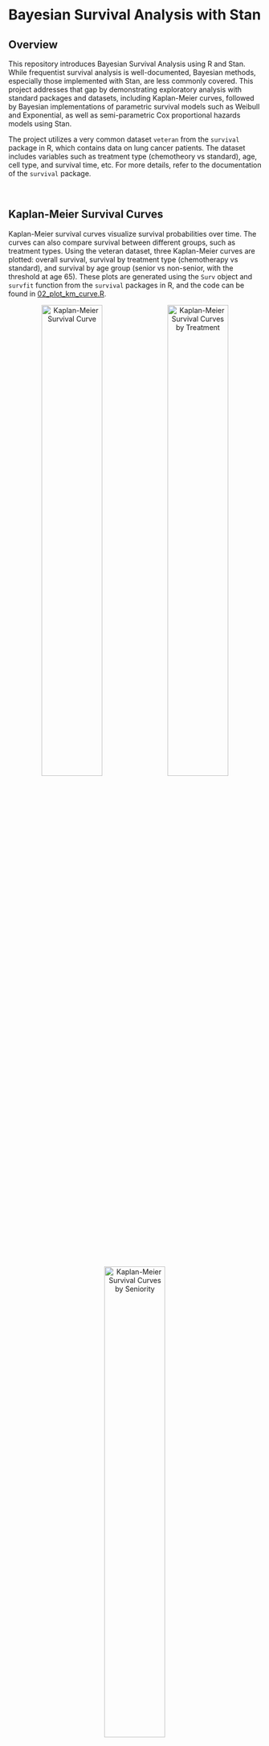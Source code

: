 # Bayesian Survival Analysis with Stan

## Overview
This repository introduces Bayesian Survival Analysis using R and Stan. While frequentist survival analysis is well-documented, Bayesian methods, especially those implemented with Stan, are less commonly covered. This project addresses that gap by demonstrating exploratory analysis with standard packages and datasets, including Kaplan-Meier curves, followed by Bayesian implementations of parametric survival models such as Weibull and Exponential, as well as semi-parametric Cox proportional hazards models using Stan.

The project utilizes a very common dataset `veteran` from the `survival` package in R, which contains data on lung cancer patients. The dataset includes variables such as treatment type (chemotheory vs standard), age, cell type, and survival time, etc. For more details, refer to the documentation of the `survival` package.




<br>

## Kaplan-Meier Survival Curves
Kaplan-Meier survival curves visualize survival probabilities over time. The curves can also compare survival between different groups, such as treatment types. Using the veteran dataset, three Kaplan-Meier curves are plotted: overall survival, survival by treatment type (chemotherapy vs standard), and survival by age group (senior vs non-senior, with the threshold at age 65). These plots are generated using the `Surv` object and `survfit` function from the `survival` packages in R, and the code can be found in [02_plot_km_curve.R](code/02_plot_km_curve.R).

<p align="center">
    <img src="./figures/km_curve_all.png" alt="Kaplan-Meier Survival Curve" width="49%">
    <img src="./figures/km_curve_treatment.png" alt="Kaplan-Meier Survival Curves by Treatment" width="49%">
    <img src="./figures/km_curve_seniority.png" alt="Kaplan-Meier Survival Curves by Seniority" width="49%">
</p>




<br>

## Exponential Model

### The Model
Exponential survival models are the most basic parametric survival models that assume a constant hazard rate over time. The survival function and the hazard function are defined, respectively, as $S(t) = exp(-\lambda t)$ and $h(t) = \lambda$, where $\lambda$ is the rate parameter.

In [e01_fit_exponential.stan](code/e01_fit_exponential.stan), the observed survival time is modeled using an exponential distribution,

$$t_{obs} \sim Exponential(\lambda),$$

with prior

$$ \lambda \sim LogNormal(0, 1). $$

<br>

The Stan user guide provides tips on how to code the likelihood function for an exponential model. However, it uses a common censoring time for all cencored individuals, which is usually not the case. A modified version is followed and can be found in my Stan code [e01_fit_exponential.stan](code/e01_fit_exponential.stan).

Instead of a single cencoring time, $t_{cen}$, we need different cencoring times for different individuals, denoted as $t_{cen, \space j}$, $j = 1, 2, ..., N_{cen}$. For the observed event times, we keep the same notation, $t_{obs, \space i}$, $i = 1, 2, ..., N_{obs}$. The likelihood is then specified as 

$$ \space p(\space t_{obs}, t_{cen}, N_{obs}, N_{cen} \space | \space \lambda) = \prod_{i=1}^{N_{obs}} exp(t_{obs, \space i} | \lambda) \space \prod_{j=1}^{N_{cen}} (1 - F_{T}(t_{cen, \space j} | \lambda)) ,$$

where $F_{T}(t_{cen} | \lambda)$ is the cumulative distribution function (CDF) of the exponential distribution evaluated at the censored times.

Taking logarithm of the likelihood, we have:

$$ \space log \space p(\space t_{obs, \space i}, t_{cen, \space j}, N_{obs}, N_{cen} \space | \space \lambda) = \sum_{i=1}^{N_{obs}} log \space [\space exp(t_{obs, \space i} | \lambda) \space] + \sum_{j=1}^{N_{cen}} log \space [ \space 1 - F_{T}(t_{cen, \space j} | \lambda) \space]. $$

which belongs to the model block in the Stan script.



<br>

### The Estimates
The model produces a posterior sample for the $\lambda$ parameter, with a mean $0.008$ and a $95\%$ credible interval between $0.007$ and $0.009$.

<p align="center">
    <img src="./figures/estimate_table_exponential.png" alt="Estimate Table Exponential" width="45%">
</p>

<p align="center">
    <img src="./figures/estimate_barplot_exponential.png" alt="Estimate Barplot Exponential" width="45%">
</p>

Using this sample of the $\lambda$ parameter, we can also plot the posterior distribution of event time and a posterior survival curve:

<p align="center">
    <img src="./figures/posterior_event_time_exponential.png" alt="Posterior Event Time Exponential" width="49%">
    <img src="./figures/posterior_survival_exponential.png" alt="Posterior Survival Curve Exponential" width="49%">
</p>



<br>

### Exponential Model with Covariates
From the [Kaplan-Meier Survival Curves](#kaplan-meier-survival-curves) section, we can tell that senior and non-senior patients have distinct survival probabilities. Here we estimate the respective survival curve for each of the age group by linking the covariate *senior* (see the beginning part of the R code [02_plot_km_curve.R](02_plot_km_curve.R)) to the rate parameter:

$$ \lambda = exp( \mu  + X \cdot \beta ),$$

where $\mu$ and $\beta$ have priors

$$\mu \sim Normal(0, \space 2),$$
$$\beta \sim Normal(0, \space 2).$$

<br>
This applies to both the observed and cencored covariate. Thus,

$$t_{obs} \sim Exponential(\space exp( \mu  + X_{obs} \cdot \beta ) \space),$$

and the cumulative distribution function in the likelihood

$$F_{T} = (\space t_{cen} \space | \space exp( \mu  + X_{cen} \cdot \beta ) \space).$$

This part of modeling is implemented in [e05_fit_exponential_covariates.stan](./code/e05_fit_exponential_covariates.stan).

<br>

### The Estimates of Age Effect
The estimates of the parameter $\mu$ and $\beta$ are shown in the below table and bar plot.

<p align="center">
    <img src="./figures/estimate_table_exponential_covariates.png" alt="Estimate Table Exponential" width="45%">
</p>

<p align="center">
    <img src="./figures/estimate_barplot_exponential_covariates.png" alt="Estimate Table Exponential" width="45%">
</p>

From these estimates, we can obtain the posterior distributions of event time and posterior survival curves for both the non-senior and senior age group accordingly:

<p align="center">
    <img src="./figures/posterior_event_time_exponential_by_seniority.png" alt="Estimate Table Exponential" width="49%">
    <img src="./figures/posterior_survival_exponential_by_seniority.png" alt="Estimate Table Exponential" width="49%">
</p>




<br>

## Weibull Model

### The Model
The Weibull model is in fact a more general form of the exponential model. It has a hazard function $h(t) = \lambda \alpha t^{\alpha - 1}$ and a survival function $S(t) = exp(-\lambda t^{\alpha})$, in which the shape parameter $\alpha$ can take any positive value, capturing a varying hazard (increasing, decreasing, or being constant) over time. When $\alpha = 1$, the hazard and survival functions reduce to their exponential counterpart introduced in the [Exponential Model](#exponential-model) section.

Due to this flexibility, in our `veteran` case, the Weibull model fits the data better than the basic exponential model as you will see. The survival time is modeled as

$$t_{obs} \sim Weibull(\alpha, \sigma),$$

in which the Weibull distribution takes the form

$$ \frac{\alpha}{\sigma} (\frac{t}{\sigma})^{\alpha - 1} exp [-(\frac{t}{\sigma})^{\alpha}]. $$

Note this looks somewhat different from the product of the hazard and survival functions laid out before, but it is just the same thing in disguise. We follow this later form because it is what is actually implemented in both R and Stan functions, making us easier to make sense of the choice of the parameters.

Again, the likelihood part needs some cares as we have different cencoring times for different individuals. By the same notations in [Exponential Model](#the-model), the likelihood function is

$$ \space p(\space t_{obs}, t_{cen}, N_{obs}, N_{cen} \space | \space \alpha, \sigma) = \prod_{i=1}^{N_{obs}} exp(t_{obs, \space i} | \alpha, \sigma) \space \prod_{j=1}^{N_{cen}} (1 - F_{T}(t_{cen, \space j} | \alpha, \sigma)) ,$$

with the logarithm

$$ \space log \space p(\space t_{obs, \space i}, t_{cen, \space j}, N_{obs}, N_{cen} \space | \space \alpha, \sigma) = \sum_{i=1}^{N_{obs}} log \space [\space exp(t_{obs, \space i} | \alpha, \sigma) \space] + \sum_{j=1}^{N_{cen}} log \space [ \space 1 - F_{T}(t_{cen, \space j} | \alpha, \sigma) \space]. $$

This looks scary but it is rather straightforward when calling written functions in R and Stan, as in [w02_fit_weibull.stan](code/w02_fit_weibull.stan) and [w03_analyze_weibull.R](code/w03_analyze_weibull.R).



<br>

### The Estimates
Using priors $\alpha \sim LogNormal(0, 1)$ and $\sigma \sim LogNormal(0, 10)$, the Weibull model produces the estimates

<p align="center">
    <img src="./figures/estimate_table_weibull.png" alt="Estimate Table Weibull" width="45%">
</p>

<p align="center">
    <img src="./figures/estimate_barplot_weibull.png" alt="Estimate Table Weibull" width="45%">
</p>

<br>

The posterior distribution of event time and the posterior survival curve can then be graphed according to the above samples of $\alpha$ and $\sigma$

<p align="center">
    <img src="./figures/posterior_event_time_weibull.png" alt="Posterior Event Time Weibull" width="49%">
    <img src="./figures/posterior_survival_weibull.png" alt="Posterior Survival Curve Weibull" width="49%">
</p>

With the flexibility brought by the $\alpha$ parameter, the posterior survival curve by Weibull model fits the observed survival curve better than by the [exponential model](#the-estimates).



<br>

### Weibull Model with Covariates
As in the [Exponential Model with Covariates](#exponential-model-with-covariates) section, we can estimate a survival curve for each of the age group similarly. This can be done by linking the covariate to the scale parameter $\sigma$ (and actually the shape parameter $\alpha$ as well) in the Weibull distribution function:

$$
\sigma = exp( - \frac{\mu  + X \cdot \beta}{\alpha} ),$$

where $\mu$ and $\beta$ have priors

$$\mu \sim Normal(-4, \space 2),$$
$$\beta \sim Normal(0, \space 2).$$

Again, this applies to both the observed and cencored covariate, hence

$$t_{obs} \sim Weibull(\alpha, \space exp( \mu  + X_{obs} \cdot \beta ) \space)$$

and

$$F_{T} = (\space t_{cen} \space | \alpha, \space exp( \mu  + X_{cen} \cdot \beta ) \space),$$

where $F_{T}$ stands for the cumulative distribution function. See script [w05_fit_weibull_covariates.stan](./code/w05_fit_weibull_covariates.stan) for the implementation.




<br>

### The Estimated Age Effect

The estimates of the parameter $\alpha$, $\mu$, and $\beta$ are shown below

<p align="center">
    <img src="./figures/estimate_table_weibull_covariates.png" alt="Estimate Table Weibull" width="45%">
</p>

<p align="center">
    <img src="./figures/estimate_barplot_weibull_covariates.png" alt="Estimate Table Weibull" width="45%">
</p>

<br>

, and the corresponding posterior event time distributions and survival curves for both group can be plotted:

<p align="center">
    <img src="./figures/posterior_event_time_weibull_by_seniority.png" alt="Posterior Event Time Weibull" width="49%">
    <img src="./figures/posterior_survival_weibull_by_seniority.png" alt="Posterior Survival Curve Weibull" width="49%">
</p>

Looking at the survival curves for both the senior and non-senior group, the Weibull model again does a better job than the exponential model in capturing the survival across the whole time span.




<br>

## Cox Proportional Hazard Model
[CONTENT TO BE ADDED SOON.]